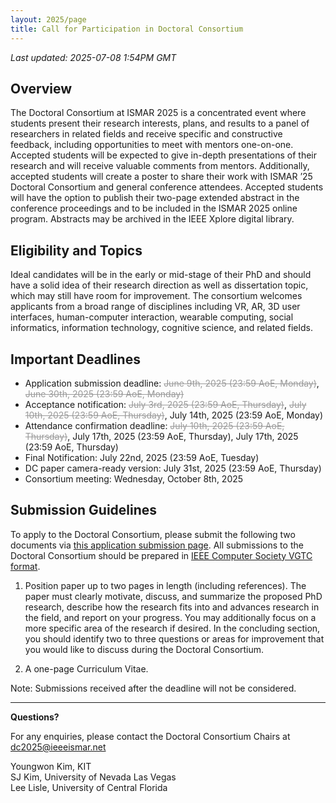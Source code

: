 ```yaml
---
layout: 2025/page
title: Call for Participation in Doctoral Consortium
---
```


*Last updated: 2025-07-08 1:54PM GMT*

## Overview
The Doctoral Consortium at ISMAR 2025 is a concentrated event where students present their research interests, plans, and results to a panel of researchers in related fields and receive specific and constructive feedback, including opportunities to meet with mentors one-on-one. Accepted students will be expected to give in-depth presentations of their research and will receive valuable comments from mentors. Additionally, accepted students will create a poster to share their work with ISMAR ’25 Doctoral Consortium and general conference attendees. Accepted students will have the option to publish their two-page extended abstract in the conference proceedings and to be included in the ISMAR 2025 online program. Abstracts may be archived in the IEEE Xplore digital library.

## Eligibility and Topics

Ideal candidates will be in the early or mid-stage of their PhD and should have a solid idea of their research direction as well as dissertation topic, which may still have room for improvement. The consortium welcomes applicants from a broad range of disciplines including VR, AR, 3D user interfaces, human-computer interaction, wearable computing, social informatics, information technology, cognitive science, and related fields.

## Important Deadlines

- Application submission deadline: <s style="color: #999;">June 9th, 2025 (23:59 AoE, Monday)</s>, <s style="color: #999;">June 30th, 2025 (23:59 AoE, Monday)</s>
- Acceptance notification: <s style="color: #999;">July 3rd, 2025 (23:59 AoE, Thursday)</s>, <s style="color: #999;">July 10th, 2025 (23:59 AoE, Thursday)</s>, July 14th, 2025 (23:59 AoE, Monday)
- Attendance confirmation deadline: <s style="color: #999;">July 10th, 2025 (23:59 AoE, Thursday)</s>, July 17th, 2025 (23:59 AoE, Thursday), July 17th, 2025 (23:59 AoE, Thursday)
- Final Notification: July 22nd, 2025 (23:59 AoE, Tuesday)
- DC paper camera-ready version: July 31st, 2025 (23:59 AoE, Thursday)
- Consortium meeting: Wednesday, October 8th, 2025

## Submission Guidelines

To apply to the Doctoral Consortium, please submit the following two documents via [this application submission page](https://docs.google.com/forms/d/e/1FAIpQLSfWP1MnaG23LKIT1QTa8Z9ARpMUlc9I2VFLvfGp29Dg2GuoDQ/viewform?usp=sharing). All submissions to the Doctoral Consortium should be prepared in [IEEE Computer Society VGTC format](https://tc.computer.org/vgtc/publications/conference/).

1. Position paper up to two pages in length (including references). The paper must clearly motivate, discuss, and summarize the proposed PhD research, describe how the research fits into and advances research in the field, and report on your progress. You may additionally focus on a more specific area of the research if desired. In the concluding section, you should identify two to three questions or areas for improvement that you would like to discuss during the Doctoral Consortium.

2. A one-page Curriculum Vitae.

Note: Submissions received after the deadline will not be considered.

----

**Questions?**

For any enquiries, please contact the Doctoral Consortium Chairs at <dc2025@ieeeismar.net>

Youngwon Kim, KIT\
SJ Kim, University of Nevada Las Vegas\
Lee Lisle, University of Central Florida
